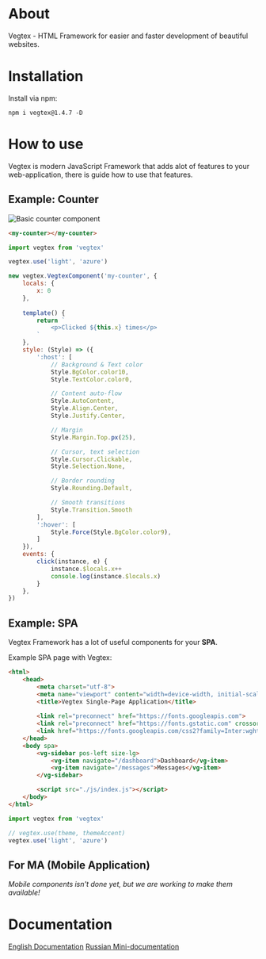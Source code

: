 # About
Vegtex - HTML Framework for easier and faster development of beautiful websites.

# Installation
Install via npm:
```
npm i vegtex@1.4.7 -D
```

# How to use
Vegtex is modern JavaScript Framework that adds alot of 
features to your web-application, there is guide how to use that features.

## Example: Counter
![Basic counter component](https://github.com/Proxymal/Vegtex/blob/main/other/vegtex-counter.gif)
```html
<my-counter></my-counter>
```
```js
import vegtex from 'vegtex'

vegtex.use('light', 'azure')

new vegtex.VegtexComponent('my-counter', {
    locals: {
        x: 0
    },
    
    template() {
        return `
            <p>Clicked ${this.x} times</p>
        `
    },
    style: (Style) => ({
        ':host': [
            // Background & Text color
            Style.BgColor.color10,
            Style.TextColor.color0,

            // Content auto-flow
            Style.AutoContent,
            Style.Align.Center,
            Style.Justify.Center,

            // Margin
            Style.Margin.Top.px(25),

            // Cursor, text selection
            Style.Cursor.Clickable,
            Style.Selection.None,

            // Border rounding
            Style.Rounding.Default,

            // Smooth transitions
            Style.Transition.Smooth
        ],
        ':hover': [
            Style.Force(Style.BgColor.color9),
        ]
    }),
    events: {
        click(instance, e) {
            instance.$locals.x++
            console.log(instance.$locals.x)
        }
    },
})
```

## Example: SPA
Vegtex Framework has a lot of useful components for your **SPA**.

Example SPA page with Vegtex:
```html
<html>
    <head>
        <meta charset="utf-8">
        <meta name="viewport" content="width=device-width, initial-scale=1">
        <title>Vegtex Single-Page Application</title>
        
        <link rel="preconnect" href="https://fonts.googleapis.com">
        <link rel="preconnect" href="https://fonts.gstatic.com" crossorigin>
        <link href="https://fonts.googleapis.com/css2?family=Inter:wght@300;400;500;600;700;800&display=swap" rel="stylesheet">
    </head>
    <body spa>
        <vg-sidebar pos-left size-lg>
            <vg-item navigate="/dashboard">Dashboard</vg-item>
            <vg-item navigate="/messages">Messages</vg-item>
        </vg-sidebar>

        <script src="./js/index.js"></script>
    </body>
</html>
```
```js
import vegtex from 'vegtex'

// vegtex.use(theme, themeAccent)
vegtex.use('light', 'azure')
```

## For MA (Mobile Application)
*Mobile components isn't done yet, but we are working to make them available!*

# Documentation
[English Documentation](https://github.com/Proxymal/Vegtex/wiki)
[Russian Mini-documentation](https://proxymal.ru/view/vegtex)
